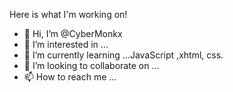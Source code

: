 Here is what I'm working on!

- 👋 Hi, I’m @CyberMonkx
- 👀 I’m interested in ...
- 🌱 I’m currently learning ...JavaScript ,xhtml, css.
- 💞️ I’m looking to collaborate on ...
- 📫 How to reach me ...

<!---
CyberMonkx/CyberMonkx is a ✨ special ✨ repository because its `README.md` (this file) appears on your GitHub profile.
You can click the Preview link to take a look at your changes.
--->
